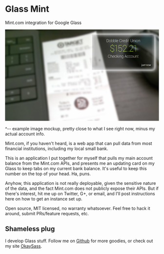 # Glass Mint
Mint.com integration for Google Glass

<img src='https://raw.githubusercontent.com/jaxbot/glass-mint/master/example.jpg' alt='Example image where my bank account is shown on the Glass viewfinder'>

^-- example image mockup, pretty close to what I see right now, minus my actual account info.

Mint.com, if you haven't heard, is a web app that can pull data from most financial institutions, including my local small bank.

This is an application I put together for myself that pulls my main account balance from the Mint.com APIs, and presents me an updating card on my Glass to keep tabs on my current bank balance. It's useful to keep this number on the top of your head. Ha, puns.

Anyhow, this application is not really deployable, given the sensitive nature of the data, and the fact Mint.com does not publicly expose their APIs. But if there's interest, hit me up on Twitter, G+, or email, and I'll post instructions here on how to get an instance set up.

Open source, MIT licensed, no warranty whatsoever. Feel free to hack it around, submit PRs/feature requests, etc.

## Shameless plug

I develop Glass stuff. Follow me on [Github](https://github.com/jaxbot) for more goodies, or check out my site [OkaySass](http://okaysass.com/).

